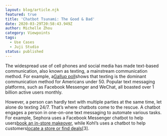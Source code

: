 ```yaml
---
layout: blog/article.njk
featured: true
title: 'Chatbot Tsunami: The Good & Bad'
date: 2020-03-29T20:58:43.949Z
author: Michelle Zhou
category: Viewpoints
tags:
  - Use Cases
  - Juji Studio
status: published
---
```

The widespread use of cell phones and social media has made text-based communication, also known as texting, a mainstream communication method. For example, a[Gallup poll](https://news.gallup.com/poll/179288/new-era-communication-americans.aspx)shows that texting is the dominant communication method for Americans under 50. Popular text messaging platforms, such as Facebook Messenger and WeChat, all boasted over 1 billion active users monthly.

However, a person can hardly text with multiple parties at the same time, let alone do texting 24/7. That’s where chatbots come to the rescue. A chatbot engages a person in one-on-one text messaging to automate various tasks. For example, Sephora uses a Facebook Messenger chatbot to help users[book an in-store makeover](https://www.facebook.com/sephora/), while Kohl’s uses a chatbot to help customers[locate a store or find deals](https://www.facebook.com/kohls)\[3].
